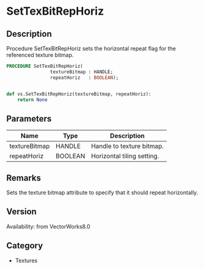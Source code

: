 # SetTexBitRepHoriz

## Description
Procedure SetTexBitRepHoriz  sets the horizontal repeat flag for the referenced texture bitmap.

```pascal
PROCEDURE SetTexBitRepHoriz(
				textureBitmap : HANDLE;
				repeatHoriz   : BOOLEAN);
```

```python

def vs.SetTexBitRepHoriz(textureBitmap, repeatHoriz):
    return None
```

## Parameters
|Name|Type|Description|
|---|---|---|
|textureBitmap|HANDLE|Handle to texture bitmap.|
|repeatHoriz|BOOLEAN|Horizontal tiling setting.|

## Remarks
Sets the texture bitmap attribute to specify that it should repeat horizontally.

## Version
Availability: from VectorWorks8.0
## Category
* Textures

